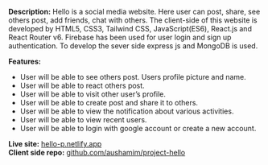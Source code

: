 **Description:** Hello is a social media website. Here user can post, share, see others post, add friends, chat with others. The client-side of this website is developed by HTML5, CSS3, Tailwind CSS, JavaScript(ES6), React.js and React Router v6. Firebase has been used for user login and sign up authentication. To develop the sever side express js and MongoDB is used.

**Features:**

- User will be able to see others post. Users profile picture and name.
- User will be able to react others post.
- User will be able to visit other user’s profile.
- User will be able to create post and share it to others.
- User will be able to view the notification about various activities.
- User will be able to view recent users.
- User will be able to login with google account or create a new account.

**Live site:** [hello-p.netlify.app](https://hello-p.netlify.app/)  
**Client side repo:** [github.com/aushamim/project-hello](https://github.com/aushamim/project-hello)
